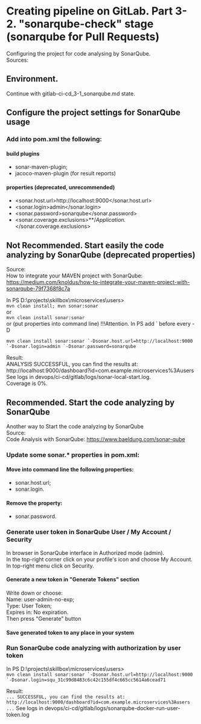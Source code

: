 # Creating pipeline on GitLab. Part 3-2. "sonarqube-check" stage (sonarqube for Pull Requests)
Configuring the project for code analysing by SonarQube.           
Sources:        

## Environment.
Continue with gitlab-ci-cd_3-1_sonarqube.md state.

## Configure the project settings for SonarQube usage
### Add into pom.xml the following:
#### build plugins
- sonar-maven-plugin;
- jacoco-maven-plugin (for result reports)
#### properties (deprecated, unrecommended)
- <sonar.host.url>http://localhost:9000</sonar.host.url>
- <sonar.login>admin</sonar.login>
- <sonar.password>sonarqube</sonar.password>
- <sonar.coverage.exclusions>**/*Application.*</sonar.coverage.exclusions>

## Not Recommended. Start easily the code analyzing by SonarQube (deprecated properties)
Source:             
How to integrate your MAVEN project with SonarQube: https://medium.com/knoldus/how-to-integrate-your-maven-project-with-sonarqube-79f7368f8c7a

In PS D:\projects\skillbox\microservices\users>             
``
mvn clean install;
mvn sonar:sonar
``              
or            
``
mvn clean install sonar:sonar
``          
or (put properties into command line)
!!!Attention. In PS add ` before every -D

``
mvn clean install sonar:sonar `-Dsonar.host.url=http://localhost:9000 `-Dsonar.login=admin `-Dsonar.password=sonarqube
``

Result:             
ANALYSIS SUCCESSFUL, you can find the results at: http://localhost:9000/dashboard?id=com.example.microservices%3Ausers 
See logs in devops/ci-cd/gitlab/logs/sonar-local-start.log.             
Coverage is 0%.              

## Recommended. Start the code analyzing by SonarQube
Another way to Start the code analyzing by SonarQube                
Source:                               
Code Analysis with SonarQube: https://www.baeldung.com/sonar-qube

### Update some sonar.* properties in pom.xml:
#### Move into command line the following properties:       
- sonar.host.url;
- sonar.login.
#### Remove the property:
- sonar.password.

### Generate user token in SonarQube User / My Account / Security
In browser in SonarQube interface in Authorized mode (admin).              
In the top-right corner click on your profile's icon and choose My Account.                
In top-right menu click on Security.
#### Generate a new token in "Generate Tokens" section
Write down or choose:           
Name: user-admin-no-exp;    
Type: User Token;               
Expires in: No expiration.               
Then press "Generate" button
#### Save generated token to any place in your system 

### Run SonarQube code analyzing with authorization by user token 
In PS D:\projects\skillbox\microservices\users>     
``
mvn clean install sonar:sonar `-Dsonar.host.url=http://localhost:9000 `-Dsonar.login=squ_31c99d8483c6c42c155df4c665cc5614a6cead71
``

Result:         
``
...
SUCCESSFUL, you can find the results at: http://localhost:9000/dashboard?id=com.example.microservices%3Ausers
...
``
See logs in devops/ci-cd/gitlab/logs/sonarqube-docker-run-user-token.log